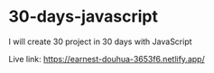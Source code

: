 # 30-days-javascript
I will create 30 project in 30 days with JavaScript

Live link: https://earnest-douhua-3653f6.netlify.app/
